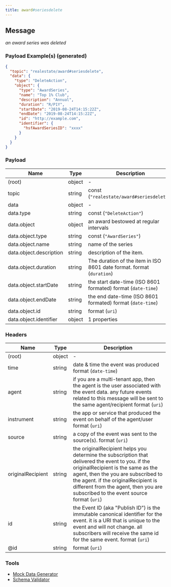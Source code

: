 ```yaml
---
title: award#seriesdelete
---
```

## Message

*an award series was deleted*

### Payload Example(s) (generated)

```json
{
  "topic": "realestate/award#seriesdelete",
  "data": {
    "type": "DeleteAction",
    "object": {
      "type": "AwardSeries",
      "name": "Top 1% Club",
      "description": "Annual",
      "duration": "R/P1Y",
      "startDate": "2019-08-24T14:15:22Z",
      "endDate": "2019-08-24T14:15:22Z",
      "id": "http://example.com",
      "identifier": {
        "hsfAwardSeriesID": "xxxx"
      }
    }
  }
}
```



### Payload

| Name | Type | Description |
|---|---|---|
| (root) | object | - |
| topic | string | const (`"realestate/award#seriesdelete"`)  |
| data | object | - |
| data.type | string | const (`"DeleteAction"`)  |
| data.object | object | an award bestowed at regular intervals |
| data.object.type | string | const (`"AwardSeries"`)  |
| data.object.name | string | name of the series |
| data.object.description | string | description of the item. |
| data.object.duration | string | The duration of the item in ISO 8601 date format. format (`duration`) |
| data.object.startDate | string | the start date-time (ISO 8601 formated) format (`date-time`) |
| data.object.endDate | string | the end date-time (ISO 8601 formated) format (`date-time`) |
| data.object.id | string |  format (`uri`) |
| data.object.identifier | object |  1 properties |

### Headers

| Name | Type | Description |
|---|---|---|
| (root) | object | - |
| time | string | date & time the event was produced format (`date-time`) |
| agent | string | if you are a multi-tenant app, then the agent is the user associated with the event data. any future events related to this message will be sent to the same agent/recipient format (`uri`) |
| instrument | string | the app or service that produced the event on behalf of the agent/user format (`uri`) |
| source | string | a copy of the event was sent to the source(s). format (`uri`) |
| originalRecipient | string | the originalRecipient helps you determine the subscription that delivered the event to you. if the originalRecipient is the same as the agent, then the you are subscribed to the agent. if the originalRecipient is different from the agent, then you are subscribed to the event source format (`uri`) |
| id | string | the Event ID (aka "Publish ID") is the immutable canonical identifier for the event. it is a URI that is unique to the event and will not change. all subscribers will receive the same id for the same event. format (`uri`) |
| @id | string |  format (`uri`) |

### Tools

* [Mock Data Generator](/tools/mock-data-generator)
* [Schema Validator](/tools/validate)



